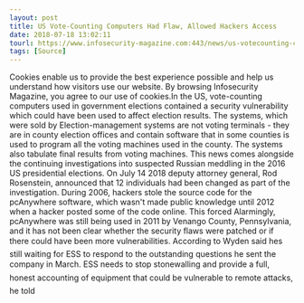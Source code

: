 ```yaml
---
layout: post
title: US Vote-Counting Computers Had Flaw, Allowed Hackers Access
date: 2018-07-18 13:02:11
tourl: https://www.infosecurity-magazine.com:443/news/us-votecounting-computers-had/
tags: [Source]
---
```

Cookies enable us to provide the best experience possible and help us understand how visitors use our website. By browsing Infosecurity Magazine, you agree to our use of cookies.In the US, vote-counting computers used in government elections contained a security vulnerability which could have been used to affect election results. The systems, which were sold by Election-management systems are not voting terminals - they are in county election offices and contain software that in some counties is used to program all the voting machines used in the county. The systems also tabulate final results from voting machines. This news comes alongside the continuing investigations into suspected Russian meddling in the 2016 US presidential elections. On July 14 2018 deputy attorney general, Rod Rosenstein, announced that 12 individuals had been changed as part of the investigation. During 2006, hackers stole the source code for the pcAnywhere software, which wasn't made public knowledge until 2012 when a hacker posted some of the code online. This forced Alarmingly, pcAnywhere was still being used in 2011 by Venango County, Pennsylvania, and it has not been clear whether the security flaws were patched or if there could have been more vulnerabilities. According to Wyden said hes still waiting for ESS to respond to the outstanding questions he sent the company in March. ESS needs to stop stonewalling and provide a full, honest accounting of equipment that could be vulnerable to remote attacks, he told 